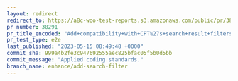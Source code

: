 ```yaml
---
layout: redirect
redirect_to: https://a8c-woo-test-reports.s3.amazonaws.com/public/pr/38291/e2e/index.html
pr_number: 38291
pr_title_encoded: "Add+compatibility+with+CPT%27s+search+result+filters+in+HPOS."
pr_test_type: e2e
last_published: "2023-05-15 08:49:48 +0000"
commit_sha: 999a4b2fe3c947692555aec825bfac05f5b0d5bb
commit_message: "Applied coding standards."
branch_name: enhance/add-search-filter
---
```

